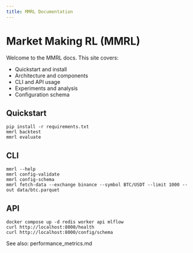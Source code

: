 ```yaml
---
title: MMRL Documentation
---
```


# Market Making RL (MMRL)

Welcome to the MMRL docs. This site covers:

- Quickstart and install
- Architecture and components
- CLI and API usage
- Experiments and analysis
- Configuration schema

## Quickstart

```
pip install -r requirements.txt
mmrl backtest
mmrl evaluate
```

## CLI

```
mmrl --help
mmrl config-validate
mmrl config-schema
mmrl fetch-data --exchange binance --symbol BTC/USDT --limit 1000 --out data/btc.parquet
```

## API

```
docker compose up -d redis worker api mlflow
curl http://localhost:8000/health
curl http://localhost:8000/config/schema
```

See also: performance_metrics.md

